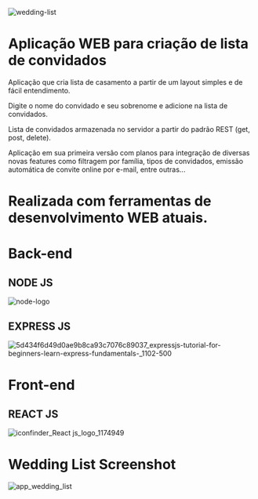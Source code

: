 ![wedding-list](https://user-images.githubusercontent.com/62850277/79081249-079ed100-7cf2-11ea-900c-7b55ae5b6680.png)


#
# Aplicação WEB para criação de lista de convidados
Aplicação que cria lista de casamento a partir de um layout simples e de fácil entendimento.

Digite o nome do convidado e seu sobrenome e adicione na lista de convidados.

Lista de convidados armazenada no servidor a partir do padrão REST (get, post, delete).
  
  
Aplicação em sua primeira versão com planos para integração de diversas novas features como filtragem por família, tipos de convidados, emissão automática de convite online por e-mail, entre outras...

#
# Realizada com ferramentas de desenvolvimento WEB atuais.

# Back-end
## NODE JS

![node-logo](https://user-images.githubusercontent.com/62850277/79080890-1637b900-7cef-11ea-885c-2f7a7a0c2b16.png)

## EXPRESS JS
![5d434f6d49d0ae9b8ca93c7076c89037_expressjs-tutorial-for-beginners-learn-express-fundamentals-_1102-500](https://user-images.githubusercontent.com/62850277/79081011-e341f500-7cef-11ea-9ed9-323c9b7b720b.png)

#
# Front-end

## REACT JS

![iconfinder_React js_logo_1174949](https://user-images.githubusercontent.com/62850277/79080964-85151200-7cef-11ea-8b58-7be5c069e1d0.png)
#

# Wedding List Screenshot

![app_wedding_list](https://user-images.githubusercontent.com/62850277/79081079-80049280-7cf0-11ea-8feb-b24a648cb81c.png)
